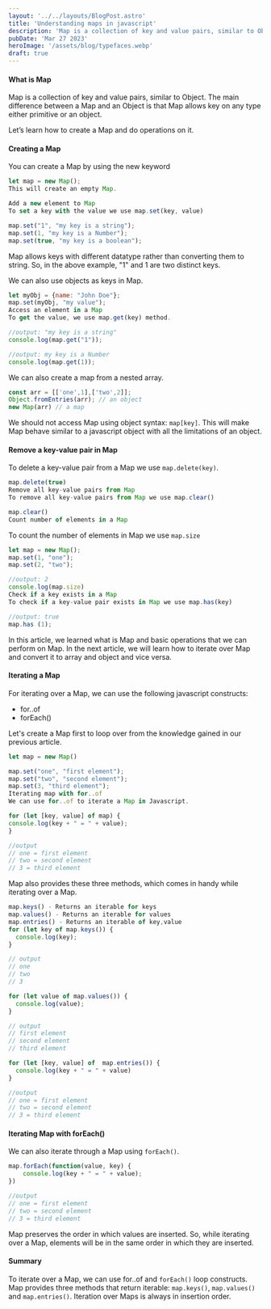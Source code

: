 ```yaml
---
layout: '../../layouts/BlogPost.astro'
title: 'Understanding maps in javascript'
description: 'Map is a collection of key and value pairs, similar to Object. When and how should we use it?'
pubDate: 'Mar 27 2023'
heroImage: '/assets/blog/typefaces.webp'
draft: true
---
```


#### What is Map

Map is a collection of key and value pairs, similar to Object. The main difference between a Map and an Object is that Map allows key on any type either primitive or an object.

Let’s learn how to create a Map and do operations on it.

#### Creating a Map

You can create a Map by using the new keyword

```javascript
let map = new Map();
This will create an empty Map.

Add a new element to Map
To set a key with the value we use map.set(key, value)

map.set("1", "my key is a string");
map.set(1, "my key is a Number");
map.set(true, "my key is a boolean");
```

Map allows keys with different datatype rather than converting them to string. So, in the above example, "1" and 1 are two distinct keys.

We can also use objects as keys in Map.

```javascript
let myObj = {name: "John Doe"};
map.set(myObj, "my value");
Access an element in a Map
To get the value, we use map.get(key) method.

//output: "my key is a string"
console.log(map.get("1"));

//output: my key is a Number
console.log(map.get(1));
```

We can also create a map from a nested array.

```javascript
const arr = [['one',1],['two',2]];
Object.fromEntries(arr); // an object
new Map(arr) // a map
```

We should not access Map using object syntax: `map[key]`. This will make Map behave similar to a javascript object with all the limitations of an object.

#### Remove a key-value pair in Map

To delete a key-value pair from a Map we use `map.delete(key)`.

```javascript
map.delete(true)
Remove all key-value pairs from Map
To remove all key-value pairs from Map we use map.clear()

map.clear()
Count number of elements in a Map
```

To count the number of elements in Map we use `map.size`

```javascript
let map = new Map();
map.set(1, "one");
map.set(2, "two");

//output: 2
console.log(map.size)
Check if a key exists in a Map
To check if a key-value pair exists in Map we use map.has(key)

//output: true
map.has (1);
```

In this article, we learned what is Map and basic operations that we can perform on Map. In the next article, we will learn how to iterate over Map and convert it to array and object and vice versa.

#### Iterating a Map

For iterating over a Map, we can use the following javascript constructs:

- for..of
- forEach()

Let's create a Map first to loop over from the knowledge gained in our previous article.

```javascript
let map = new Map()

map.set("one", "first element");
map.set("two", "second element");
map.set(3, "third element");
Iterating map with for..of
We can use for..of to iterate a Map in Javascript.

for (let [key, value] of map) {
console.log(key + " = " + value);
}

//output
// one = first element
// two = second element
// 3 = third element
```

Map also provides these three methods, which comes in handy while iterating over a Map.

```javascript
map.keys() - Returns an iterable for keys
map.values() - Returns an iterable for values
map.entries() - Returns an iterable of key,value
for (let key of map.keys()) {
  console.log(key);
}

// output
// one
// two
// 3

for (let value of map.values()) {
  console.log(value);
}

// output
// first element
// second element
// third element

for (let [key, value] of  map.entries()) {
  console.log(key + " = " + value)
}

//output
// one = first element
// two = second element
// 3 = third element
```

#### Iterating Map with forEach()

We can also iterate through a Map using `forEach()`.

```javascript
map.forEach(function(value, key) {
	console.log(key + " = " + value);
})

//output
// one = first element
// two = second element
// 3 = third element
```

Map preserves the order in which values are inserted. So, while iterating over a Map, elements will be in the same order in which they are inserted.

#### Summary

To iterate over a Map, we can use for..of and `forEach()` loop constructs.
Map provides three methods that return iterable: `map.keys()`, `map.values()` and `map.entries()`.
Iteration over Maps is always in insertion order.
